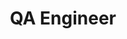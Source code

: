 ---
title: QA Engineer
id: tester
image: /images/qa-white.png
disabled: true
employment: Full-time
location: Remote
project: VieRally is building an AI-powered platform predicting opinion dynamics on social media to anticipate offline behavior and consumer opinion. We evolved from supercharging the fight against ideological extremism to providing actionable predictions for traders on financial markets. The customers in our target market love innovation, and spend over $10 billion USD annually on data and analytics. VieRally has proven the science behind its platform, signed up early customers, validated its solution with industry leaders (including Senior Vice Presidents at Fortune-100 companies), and secured initial funding.
offerings:
  - Paid time off (24 working days per year)
  - "Equipment: laptop (i7, 16/32GB RAM), 4k monitor"
  - Flexible working hours
  - Help with relocation from Russian
desiredSkills:
  - React v17+, hooks API, functional components
  - React Router
  - Typescript
  - Tailwind
  - I18-next
  - Recoil/Jotai state management
  - Monorepo (yarn workspaces)
  - Webpack/Vite/Snowpack
requiredSkills:
  - Experience with Typescript/Javascript
  - Experience with React or Vue
  - Bachelor's degree or higher in computer science or a related field
  - 3+ years of work experience in developing
---
